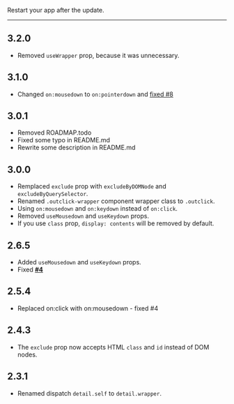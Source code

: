 Restart your app after the update.

---

## 3.2.0
- Removed `useWrapper` prop, because it was unnecessary.

## 3.1.0
- Changed `on:mousedown` to `on:pointerdown` and [fixed #8](https://github.com/babakfp/svelte-outclick/issues/6)

## 3.0.1
- Removed ROADMAP.todo
- Fixed some typo in README.md
- Rewrite some description in README.md

## 3.0.0
- Remplaced `exclude` prop with `excludeByDOMNode` and `excludeByQuerySelector`.
- Renamed `.outclick-wrapper` component wrapper class to `.outclick`.
- Using `on:mousedown` and `on:keydown` instead of `on:click`.
- Removed `useMousedown` and `useKeydown` props.
- If you use `class` prop, `display: contents` will be removed by default.

## 2.6.5
- Added `useMousedown` and `useKeydown` props.
- Fixed [**#4**](https://github.com/babakfp/svelte-outclick/issues/4)

## 2.5.4
- Replaced on:click with on:mousedown - fixed #4

## 2.4.3
- The `exclude` prop now accepts HTML `class` and `id` instead of DOM nodes.

## 2.3.1
- Renamed dispatch `detail.self` to `detail.wrapper`.
